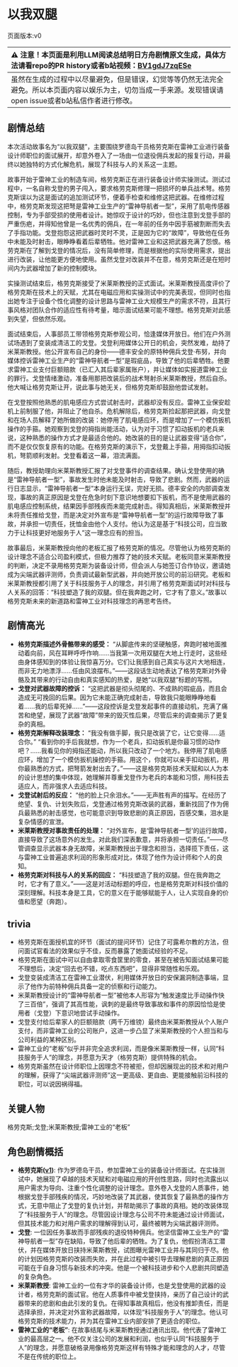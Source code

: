 # 以我双腿
页面版本:v0
 

| :warning: 注意！本页面是利用LLM阅读总结明日方舟剧情原文生成，具体方法请看repo的PR history或者b站视频：[BV1gdJ7zqESe](https://www.bilibili.com/video/BV1gdJ7zqESe/)         |
|:----------------------------|
| 虽然在生成的过程中以尽量避免，但是错误，幻觉等等仍然无法完全避免。所以本页面内容以娱乐为主，切勿当成一手来源。发现错误请open issue或者b站私信作者进行修改。|



## 剧情总结
本次活动故事名为“以我双腿”，主要围绕罗德岛干员格劳克斯在雷神工业进行装备设计师职位的面试展开，却意外卷入了一场由一位退役佣兵发起的报复行动，并最终以她独特的方式化解危机，展现了科技与人的关系这一主题。

故事开始于雷神工业的制造车间，格劳克斯正在进行装备设计师实操测试。测试过程中，一名自称戈登的男子闯入，要求格劳克斯修理一把损坏的单兵战术弩。格劳克斯误以为这是面试的追加测试环节，便着手检查和维修这把武器。在维修过程中，格劳克斯发现这把弩是雷神工业生产的“雷神导航者一型”，采用了肌电传感器控制，专为手部受损的使用者设计。她惊叹于设计的巧妙，但也注意到戈登手部的严重伤疤，并得知他曾是一名优秀的佣兵，在一年前的任务中因手筋被割断而失去了手指功能。戈登抱怨这把武器时灵时不灵，正是因为它的“故障”，导致他在任务中未能及时射击，眼睁睁看着后辈牺牲。他对雷神工业和这把武器充满了怨恨。格劳克斯在了解到戈登的情况后，没有简单修理，而是根据他的实际使用需求，提出进行改装，让他能更方便地使用。虽然戈登对改装并不在意，格劳克斯还是在短时间内为武器增加了新的控制模块。

实操测试结束后，格劳克斯接受了米莱斯教授的正式面试。米莱斯教授高度评价了格劳克斯在技术上的天赋，尤其在电磁应用和实操测试中的完美表现，但同时也指出她专注于设备个性化调整的设计思路与雷神工业大规模生产的需求不符，且其行事风格对团队合作的适应性有待考量，暗示面试结果可能不理想。格劳克斯对此感到失望，但依然乐观。

面试结束后，人事部员工带领格劳克斯参观公司，恰逢媒体开放日。他们在户外测试场遇到了变装成清洁工的戈登。戈登利用媒体公开日的机会，突然发难，劫持了米莱斯教授。他公开宣布自己的身份——德丰安全的原特种佣兵戈登·布努，并向媒体控诉雷神工业生产的“雷神导航者一型”是瑕疵品，导致了他的后辈牺牲。他要求雷神工业支付巨额赔款（已汇入其后辈家属账户），并让媒体如实报道雷神工业的罪行。戈登情绪激动，准备用那把改装后的战术弩射杀米莱斯教授，然后自杀。他大喊让格劳克斯让开，说此事与她无关，但格劳克斯却鼓励他尝试发射。

在戈登按照他熟悉的肌电感应方式尝试射击时，武器却没有反应。雷神工业保安趁机上前制服了他，并阻止了他自杀。危机解除后，格劳克斯捡起那把武器，向戈登和在场人员解释了她所做的改装：她停用了肌电感应环，而是增加了一个模仿扳机操作的手箍。她观察到戈登的拇指尚能活动，认为对于习惯了扣动扳机的老兵来说，这种熟悉的操作方式才是最适合他的。她改装的目的是让武器变得“适合你”，而不是仅仅恢复原有的功能。在格劳克斯的演示下，戈登戴上手箍，用拇指扣动扳机，弩箭顺利发射。戈登看着这一幕，泪流满面。

随后，教授助理向米莱斯教授汇报了对戈登事件的调查结果。确认戈登使用的确是“雷神导航者一型”，事故发生时他未能及时射击，导致了悲剧。然而，武器的运行日志显示，“雷神导航者一型”本身运行无误，完好无损。德丰安全的内部调查发现，事故的真正原因是戈登在危急时刻下意识地想要扣下扳机，而不是使用武器的肌电感应控制系统，结果因手部残疾而未能完成射击。得知真相后，米莱斯教授并未将责任推给戈登，而是决定对外宣布是“雷神导航者一型”的运行故障导致了事故，并承担一切责任，抚恤金由他个人支付。他认为这是基于“科技公司，应当致力于让科技更好地服务于人”这一理念应有的担当。

故事最后，米莱斯教授向他的老板汇报了格劳克斯的情况。尽管他认为格劳克斯的设计理念不适合公司盈利模式，但极力推荐了她的技术天赋。老板同意米莱斯教授的判断，决定不录用格劳克斯为装备设计师，但会派人与她签订合作协议，邀请她成为尖端武器评测师，负责调试最新型武器，并向她开放公司的前沿研究。老板和米莱斯教授都引用了关于科技服务于人的理念，并引用了格劳克斯面试时对科技与人关系的回答：“科技塑造了我的双腿。但在我奔跑之时，它才有了意义。”故事以格劳克斯未来的新道路和雷神工业对科技理念的再思考告终。
## 剧情高光
*   **格劳克斯描述外骨骼带来的感受：**
    “从脚底传来的坚硬触感，奔跑时被地面推动着向前，风在耳畔呼呼作响......当我第一次用双腿在大地上行走时，这些经由身体感知到的体验让我惊喜万分。它们让我感到自己真实与这片大地相连，而非无力地漂浮......任由风浪摆布。”——这段话生动地表达了格劳克斯对外骨骼及其带来的行动自由和真实感知的热爱，是她“以我双腿”标题的写照。
*   **戈登对武器故障的控诉：**
    “这把武器是彻头彻尾的、不成熟的瑕疵品，而且会造成无可挽回的后果。因为它未能正确完成射击，导致我只能眼睁睁地看着......我的后辈死掉......”——这段控诉是戈登发起事件的直接动机，充满了痛苦和绝望，展现了武器“故障”带来的毁灭性后果，尽管后来的调查揭示了更复杂的真相。
*   **格劳克斯解释改装理念：**
    “我没有做手脚，我只是改装了它，让它变得......适合你。”
    “看到你的手后我就想，作为一个老兵，扣动扳机是你最习惯的动作吧？......我看见你的拇指还能动，所以我只改动了一个地方。我停用了肌电感应环，增加了一个模仿扳机操控的手箍。用这个，你就可以亲手扣动扳机，用你最熟悉的方式，把弩箭发射出去了。”——这是格劳克斯技术天赋和以人为本的设计思想的集中体现，她理解并尊重戈登作为老兵的本能和习惯，用科技去适应人，而非强求人去适应科技。
*   **戈登试射后的反应：**
    “他的脸上只余泪水。”——无声胜有声的描写。在经历了绝望、复仇、计划失败后，戈登通过格劳克斯改装的武器，重新找回了作为佣兵最熟悉的射击感觉，也可能意识到导致悲剧的真正原因，百感交集，泪水是复杂情感的宣泄。
*   **米莱斯教授对事故责任的处理：**
    “对外宣布，是‘雷神导航者一型’的运行故障，直接导致了这场意外的发生。对此我们深表歉意，并将承担一切责任。”——尽管调查显示武器本身无故障，米莱斯教授出于理念和担当，选择揽下责任，这与雷神工业普遍追求利润的形象形成对比，体现了他作为设计师和个人的良知。
*   **格劳克斯对科技与人的关系的回应：**
    “科技塑造了我的双腿。但在我奔跑之时，它才有了意义。”——这是对活动标题的呼应，也是格劳克斯对科技价值的深刻理解。科技本身是工具，它的意义在于能够赋能于人，让人实现自身的价值和愿望（奔跑）。
## trivia
*   格劳克斯在面授机宜的环节（面试的提问环节）记住了可露希尔教的方法，但问面试官看法的效果似乎不佳，反而暴露了她面试经验的不足。
*   格劳克斯在面试中可以自由拿取零食筐里的零食，甚至在被告知面试结果可能不理想后，决定“回去也不错，吃点东西吧”，显得非常随性和乐观。
*   戈登变装成清洁工在雷神工业潜伏，利用媒体开放日的安保漏洞制造事端，显示了他作为前特种佣兵具备一定的侦察和行动能力。
*   米莱斯教授设计的“雷神导航者一型”被他本人形容为“触发速度比手动操作快了三百倍”，强调了其高性能，讽刺的是最终导致事故和事件的原因恰恰是使用者（戈登）下意识地尝试手动操作。
*   戈登支付给后辈家人的巨额赔款（两千万维镑）最终由米莱斯教授从个人账户支付，而非雷神工业的公司账户，这进一步凸显了米莱斯教授的个人担当和与公司利益的某种区别。
*   雷神工业的“老板”似乎并非完全追求利润，而是像米莱斯教授一样，认同“科技服务于人”的理念，并愿意为天才（格劳克斯）提供特殊的机会。
*   格劳克斯虽然在设计师职位上因理念不符被拒，但却因展现出的技术和对用户的理解，获得了“尖端武器评测师”这一更高级、更自由、更能接触前沿科技的职位，可以说因祸得福。
## 关键人物
格劳克斯;戈登;米莱斯教授;雷神工业的“老板”
## 角色剧情概括
-   **格劳克斯([v1](../chars/char_326_glacus.md))**: 作为罗德岛干员，参加雷神工业的装备设计师面试。在实操测试中，她展现了卓越的技术天赋和对电磁应用的开创性思路，同时也流露出以用户需求为导向、注重个性化调整的设计理念。意外卷入戈登的人质事件，她根据戈登手部残疾的情况，巧妙地改装了其武器，使其恢复了最熟悉的操作方式，无意中阻止了戈登的复仇计划，并帮助揭示了事故的真相。她的改装体现了“科技服务于人”的理念。尽管因设计理念与公司不符未能通过设计师面试，但其技术能力和对用户需求的理解得到认可，最终被聘为尖端武器评测师。
-   **戈登**: 一位因任务事故而手部残疾的退役特种佣兵。他坚信雷神工业生产的“雷神导航者一型”存在缺陷，导致了他后辈的牺牲。为了复仇，他假扮清洁工潜伏，并在媒体开放日挟持米莱斯教授，试图曝光雷神工业并与其同归于尽。他的计划因格劳克斯的改装而失败，并在此过程中被引导去理解悲剧的真正原因可能在于自身习惯与新技术的冲突。他是一个被科技进步和个人悲剧共同塑造的复杂角色。
-   **米莱斯教授**: 雷神工业的一位有才华的装备设计师，也是戈登使用的武器的设计者，格劳克斯的面试官。他在人质事件中被戈登挟持，亲历了自己设计的武器带来的悲剧和由此引发的复仇。在得知事故真相后，他没有推卸责任，而是选择承担，并决定对外宣称武器故障，以体现“科技服务于人”的理念。他认可格劳克斯的技术能力，并为其在雷神工业内部安排了更适合的职位。
-   **雷神工业的“老板”**: 在故事结尾与米莱斯教授通过通讯出现。他代表了雷神工业的最高层之一。他不仅关注公司的发展和利润，也似乎认同“科技服务于人”的理念，并愿意破格录用像格劳克斯这样有特殊才能和理念的人才，尽管不是在传统的职位上。